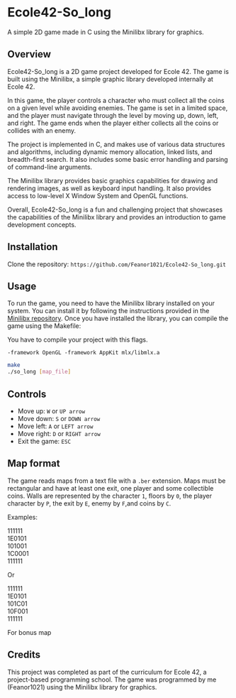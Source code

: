 # Ecole42-So_long

A simple 2D game made in C using the Minilibx library for graphics.

## Overview

Ecole42-So_long is a 2D game project developed for Ecole 42. The game is built using the Minilibx, a simple graphic library developed internally at Ecole 42.

In this game, the player controls a character who must collect all the coins on a given level while avoiding enemies. The game is set in a limited space, and the player must navigate through the level by moving up, down, left, and right. The game ends when the player either collects all the coins or collides with an enemy.

The project is implemented in C, and makes use of various data structures and algorithms, including dynamic memory allocation, linked lists, and breadth-first search. It also includes some basic error handling and parsing of command-line arguments.

The Minilibx library provides basic graphics capabilities for drawing and rendering images, as well as keyboard input handling. It also provides access to low-level X Window System and OpenGL functions.

Overall, Ecole42-So_long is a fun and challenging project that showcases the capabilities of the Minilibx library and provides an introduction to game development concepts.

## Installation

Clone the repository: `https://github.com/Feanor1021/Ecole42-So_long.git`

## Usage

To run the game, you need to have the Minilibx library installed on your system. You can install it by following the instructions provided in the [Minilibx repository](https://github.com/42Paris/minilibx-linux). Once you have installed the library, you can compile the game using the Makefile:

You have to compile your project with this flags.

    -framework OpenGL -framework AppKit mlx/libmlx.a 

```bash
make
./so_long [map_file]
```

## Controls

* Move up: `W` or `UP arrow`
* Move down: `S` or `DOWN arrow`
* Move left: `A` or `LEFT arrow`
* Move right: `D` or `RIGHT arrow`
* Exit the game: `ESC`

## Map format

The game reads maps from a text file with a `.ber` extension. Maps must be rectangular and have at least one exit, one player and some collectible coins. Walls are represented by the character `1`, floors by `0`, the player character by `P`, the exit by `E`, enemy by `F`,and coins by `C`.

Examples:

111111<br />
1E0101<br />
101001<br />
1C0001<br />
111111<br />

Or

111111<br />
1E0101<br />
101C01<br />
10F001<br />
111111<br />

For bonus map

## Credits

This project was completed as part of the curriculum for Ecole 42, a project-based programming school. The game was programmed by me (Feanor1021) using the Minilibx library for graphics.
